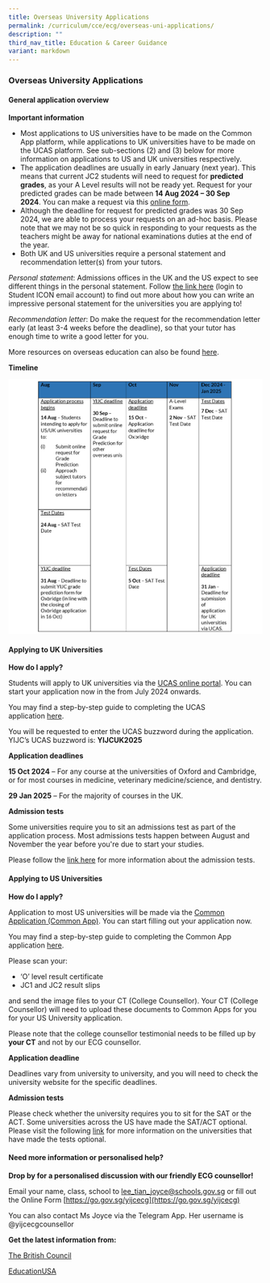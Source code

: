```yaml
---
title: Overseas University Applications
permalink: /curriculum/cce/ecg/overseas-uni-applications/
description: ""
third_nav_title: Education & Career Guidance
variant: markdown
---
```

### **Overseas University Applications**
#### **General application overview**
**Important information**
* Most applications to US universities have to be made on the Common App platform, while applications to UK universities have to be made on the UCAS platform. See sub-sections (2) and (3) below for more information on applications to US and UK universities respectively.
* The application deadlines are usually in early January (next year). This means that current JC2 students will need to request for **predicted grades**, as your A Level results will not be ready yet. Request for your predicted grades can be made between **14 Aug 2024 – 30 Sep 2024**. You can make a request via this [online form](https://form.gov.sg/66f6346b362d593ca47439ad).
* Although the deadline for request for predicted grades was 30 Sep 2024, we are able to process your requests on an ad-hoc basis. Please note that we may not be so quick in responding to your requests as the teachers might be away for national examinations duties at the end of the year.
* Both UK and US universities require a personal statement and recommendation letter(s) from your tutors.

_Personal statement_: Admissions offices in the UK and the US expect to see different things in the personal statement. Follow [the link here](https://drive.google.com/drive/folders/1-f5QMPR5gPmm3KSfn8KijHDo37eItFkx) (login to Student ICON email account) to find out more about how you can write an impressive personal statement for the universities you are applying to!

_Recommendation letter_: Do make the request for the recommendation letter early (at least 3-4 weeks before the deadline), so that your tutor has enough time to write a good letter for you.

More resources on overseas education can also be found [here](https://sites.google.com/moe.edu.sg/ecgyijc/exploration/overseas-education?authuser=0).

**Timeline**

![](/images/ECG/timeline.png)

#### **Applying to UK Universities**
**How do I apply?**

Students will apply to UK universities via the [UCAS online portal](https://accounts.ucas.com/account/login?returnUrl=https%3A//www.ucas.com/dashboard%23/). You can start your application now in the from July 2024 onwards.

You may find a step-by-step guide to completing the UCAS application [here](https://www.ucas.com/undergraduate/applying-university/filling-your-ucas-undergraduate-application). 

You will be requested to enter the UCAS buzzword during the application. YIJC’s UCAS buzzword is: **YIJCUK2025**

**Application deadlines**

**15 Oct 2024** – For any course at the universities of Oxford and Cambridge, or for most courses in medicine, veterinary medicine/science, and dentistry.

**29 Jan 2025** – For the majority of courses in the UK.

**Admission tests**

Some universities require you to sit an admissions test as part of the application process. Most admissions tests happen between August and November the year before you're due to start your studies.

Please follow the [link here](https://www.ucas.com/undergraduate/applying-university/admissions-tests) for more information about the admission tests.

#### **Applying to US Universities**
**How do I apply?**

Application to most US universities will be made via the [Common Application (Common App)](https://www.commonapp.org/). You can start filling out your application now.

You may find a step-by-step guide to completing the Common App application [here](https://www.commonapp.org/apply/first-year-students).

Please scan your:
* ‘O’ level result certificate
* JC1 and JC2 result slips

and send the image files to your CT (College Counsellor). Your CT (College Counsellor) will need to upload these documents to Common Apps for you for your US University application.

Please note that the college counsellor testimonial needs to be filled up by **your CT** and not by our ECG counsellor.

**Application deadline**

Deadlines vary from university to university, and you will need to check the university website for the specific deadlines.

**Admission tests**

Please check whether the university requires you to sit for the SAT or the ACT. Some universities across the US have made the SAT/ACT optional. Please visit the following [link](https://www.ivywise.com/blog/colleges-going-test-optional/#:~:text=Cornell%20University%20and%20Columbia%20University,the%202021%2D22%20admissions%20cycle.) for more information on the universities that have made the tests optional.


#### **Need more information or personalised help?**
**Drop by for a personalised discussion with our friendly ECG counsellor!**

Email your name, class, school to [lee\_tian\_joyce@schools.gov.sg](mailto:lee_tian_joyce@schools.gov.sg) or fill out the Online Form [https://go.gov.sg/yijcecg](https://go.gov.sg/yijcecg)

You can also contact Ms Joyce via the Telegram App. Her username is @yijcecgcounsellor

**Get the latest information from:**

[The British Council](https://www.britishcouncil.sg/study-uk)

[EducationUSA](https://educationusa.state.gov/)